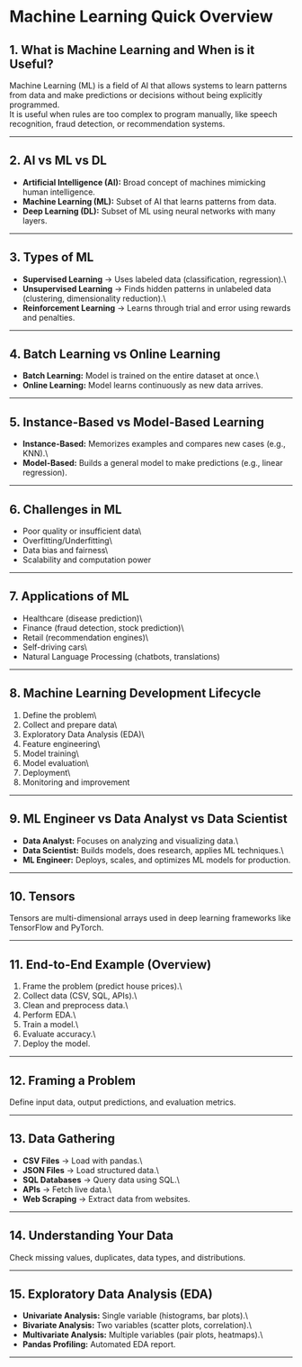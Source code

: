 # Machine Learning Quick Overview

## 1. What is Machine Learning and When is it Useful?

Machine Learning (ML) is a field of AI that allows systems to learn
patterns from data and make predictions or decisions without being
explicitly programmed.\
It is useful when rules are too complex to program manually, like speech
recognition, fraud detection, or recommendation systems.

------------------------------------------------------------------------

## 2. AI vs ML vs DL

-   **Artificial Intelligence (AI):** Broad concept of machines
    mimicking human intelligence.
-   **Machine Learning (ML):** Subset of AI that learns patterns from
    data.
-   **Deep Learning (DL):** Subset of ML using neural networks with many
    layers.

------------------------------------------------------------------------

## 3. Types of ML

-   **Supervised Learning** → Uses labeled data (classification,
    regression).\
-   **Unsupervised Learning** → Finds hidden patterns in unlabeled data
    (clustering, dimensionality reduction).\
-   **Reinforcement Learning** → Learns through trial and error using
    rewards and penalties.

------------------------------------------------------------------------

## 4. Batch Learning vs Online Learning

-   **Batch Learning:** Model is trained on the entire dataset at once.\
-   **Online Learning:** Model learns continuously as new data arrives.

------------------------------------------------------------------------

## 5. Instance-Based vs Model-Based Learning

-   **Instance-Based:** Memorizes examples and compares new cases (e.g.,
    KNN).\
-   **Model-Based:** Builds a general model to make predictions (e.g.,
    linear regression).

------------------------------------------------------------------------

## 6. Challenges in ML

-   Poor quality or insufficient data\
-   Overfitting/Underfitting\
-   Data bias and fairness\
-   Scalability and computation power

------------------------------------------------------------------------

## 7. Applications of ML

-   Healthcare (disease prediction)\
-   Finance (fraud detection, stock prediction)\
-   Retail (recommendation engines)\
-   Self-driving cars\
-   Natural Language Processing (chatbots, translations)

------------------------------------------------------------------------

## 8. Machine Learning Development Lifecycle

1.  Define the problem\
2.  Collect and prepare data\
3.  Exploratory Data Analysis (EDA)\
4.  Feature engineering\
5.  Model training\
6.  Model evaluation\
7.  Deployment\
8.  Monitoring and improvement

------------------------------------------------------------------------

## 9. ML Engineer vs Data Analyst vs Data Scientist

-   **Data Analyst:** Focuses on analyzing and visualizing data.\
-   **Data Scientist:** Builds models, does research, applies ML
    techniques.\
-   **ML Engineer:** Deploys, scales, and optimizes ML models for
    production.

------------------------------------------------------------------------

## 10. Tensors

Tensors are multi-dimensional arrays used in deep learning frameworks
like TensorFlow and PyTorch.

------------------------------------------------------------------------

## 11. End-to-End Example (Overview)

1.  Frame the problem (predict house prices).\
2.  Collect data (CSV, SQL, APIs).\
3.  Clean and preprocess data.\
4.  Perform EDA.\
5.  Train a model.\
6.  Evaluate accuracy.\
7.  Deploy the model.

------------------------------------------------------------------------

## 12. Framing a Problem

Define input data, output predictions, and evaluation metrics.

------------------------------------------------------------------------

## 13. Data Gathering

-   **CSV Files** → Load with pandas.\
-   **JSON Files** → Load structured data.\
-   **SQL Databases** → Query data using SQL.\
-   **APIs** → Fetch live data.\
-   **Web Scraping** → Extract data from websites.

------------------------------------------------------------------------

## 14. Understanding Your Data

Check missing values, duplicates, data types, and distributions.

------------------------------------------------------------------------

## 15. Exploratory Data Analysis (EDA)

-   **Univariate Analysis:** Single variable (histograms, bar plots).\
-   **Bivariate Analysis:** Two variables (scatter plots, correlation).\
-   **Multivariate Analysis:** Multiple variables (pair plots,
    heatmaps).\
-   **Pandas Profiling:** Automated EDA report.

------------------------------------------------------------------------
